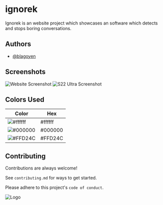 
# ignorek

Ignorek is an website project which showcases an software which detects and stops boring conversations.


## Authors

- [@blagoyen](https://www.github.com/blagoyen)


## Screenshots

![Website Screenshot](https://i.imgur.com/KDGHP4x.png)
![S22 Ultra Screenshot](https://i.imgur.com/O5MNLfg.png)
## Colors Used

| Color             | Hex                                                                |
| ----------------- | ------------------------------------------------------------------ |
| ![#ffffff](https://img.shields.io/static/v1?label=&message=White&color=ffffff) | #ffffff |
| ![#000000](https://img.shields.io/static/v1?label=&message=Black&color=000000) | #000000 |
| ![#FFD24C](https://img.shields.io/static/v1?label=&message=Yellow&color=FFD24C) | #FFD24C |



## Contributing

Contributions are always welcome!

See `contributing.md` for ways to get started.

Please adhere to this project's `code of conduct`.


![Logo](https://ignorok.blagoje.me/favicon.ico?w=50%)

